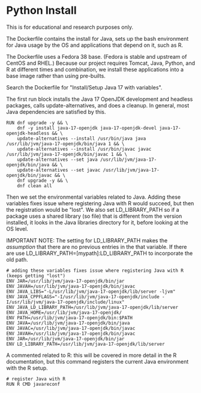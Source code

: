 # Python Install

This is for educational and research purposes only. 

The Dockerfile contains the install for Java, sets up the bash environment for Java usage by the OS and applications that depend on it, such as R.

The Dockerfile uses a Fedora 38 base. (Fedora is stable and upstream of CentOS and RHEL.) Because our project requires Tomcat, Java, Python, and R at different times and combination, we install these applications into a base image rather than using pre-builts.

Search the Dockerfile for "Install/Setup Java 17 with variables".

The first run block installs the Java 17 OpenJDK development and headless packages, calls update-alternatives, and does a cleanup. In general, most Java dependencies are satisfied by this.

```
RUN dnf upgrade -y && \
    dnf -y install java-17-openjdk java-17-openjdk-devel java-17-openjdk-headless && \
    update-alternatives --install /usr/bin/java java /usr/lib/jvm/java-17-openjdk/bin/java 1 && \
    update-alternatives --install /usr/bin/javac javac /usr/lib/jvm/java-17-openjdk/bin/javac 1 && \
    update-alternatives --set java /usr/lib/jvm/java-17-openjdk/bin/java && \
    update-alternatives --set javac /usr/lib/jvm/java-17-openjdk/bin/javac && \
    dnf upgrade -y && \
    dnf clean all
```

Then we set the environmental variables related to Java. Adding these variables fixes issue where registering Java with R would succeed, but then the registration would be "lost". We also set LD_LIBRARY_PATH so if a package uses a shared library (so file) that is different from the version installed, it looks in the Java libraries directory for it, before looking at the OS level.

IMPORTANT NOTE: The setting for LD_LIBRARY_PATH makes the *assumption* that there are no previous entries in the that variable. If there are use LD_LIBRARY_PATH=[mypath]:LD_LIBRARY_PATH to incorporate the old path.

```
# adding these variables fixes issue where registering Java with R (keeps getting "lost")
ENV JAR=/usr/lib/jvm/java-17-openjdk/bin/jar 
ENV JAVAH=/usr/lib/jvm/java-17-openjdk/bin/javac 
ENV JAVA_LIBS="-L/usr/lib/jvm/java-17-openjdk/lib/server -ljvm" 
ENV JAVA_CPPFLAGS="-I/usr/lib/jvm/java-17-openjdk/include -I/usr/lib/jvm/java-17-openjdk/include/linux" 
ENV JAVA_LD_LIBRARY_PATH=/usr/lib/jvm/java-17-openjdk/lib/server
ENV JAVA_HOME=/usr/lib/jvm/java-17-openjdk/
ENV PATH=/usr/lib/jvm/java-17-openjdk/bin:$PATH
ENV JAVA=/usr/lib/jvm/java-17-openjdk/bin/java
ENV JAVAC=/usr/lib/jvm/java-17-openjdk/bin/javac
ENV JAVAH=/usr/lib/jvm/java-17-openjdk/bin/javac
ENV JAR=/usr/lib/jvm/java-17-openjdk/bin/jar
ENV LD_LIBRARY_PATH=/usr/lib/jvm/java-17-openjdk/lib/server
```

A commented related to R: this will be covered in more detail in the R documentation, but this command registers the current Java environment with the R setup.

```
# register Java with R
RUN R CMD javareconf
```

